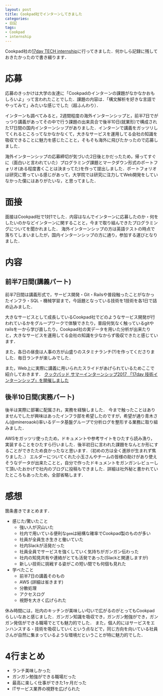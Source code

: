 ```yaml
---
layout: post
title: Cookpad社でインターンしてきました
categories:
- 日記
tags:
- Cookpad
- internship
---
```


Cookpad社の[17day TECH internship](https://internship.cookpad.com/2017/summer/17day-tech/)に行ってきました．何かしら記録に残しておきたかったので書き綴ります．

# 応募
応募のきっかけは大学の友達に「Cookpadのインターンの課題がなかなかおもしろいよ」って言われたことでした．課題の内容は．「構文解析を好きな言語でやってみて」みたいな感じでした（超ふんわり）．

インターンも調べてみると，2週間程度の海外インターンシップと，前半7日でがっつり講義があってその中で行う課題の出来具合で後半10日(就業形)で構成された17日間の国内インターンシップがありました．インターンで講義をガッツリしてくれるところってなかなかなくて，大きなサービスを運用してる会社の知識を吸収できることに魅力を感じたことと，そもそも海外に飛びたかったので応募しました．

海外インターンシップの応募締切が気づいた2日後とかだったため，帰ってすぐに（面白いと言われていた）プログラミング課題とマークダウン形式のポートフォリオ(ある程度書くことは決まってた)を作って提出しました．ポートフォリオは研究に寄っている感じがあって，大学院では研究に注力してWeb開発をしていなかった僕にはありがたいな，と思ってました．

# 面接
面接はCookpad社で1対1でした．内容はなんでインターンに応募したのか・何をしたいのかなどインターンに関することと，今まで取り組んできたプログラミングについてを聞かれました．
海外インターンシップの方は英語テストの時点で落ちてしまいましたが，国内インターンシップの方に通り，参加する運びとなりました．

# 内容

## 前半7日間(講義パート)
前半7日間は講義形式で，サービス開発・Git・Railsや普段触ったことがなかったインフラ・SQL・機械学習まで，今話題となっている技術を1技術を各1日で詰め込みました．

大きなサービスとして成長しているCookpad社でどのようなサービス開発が行われているかをグループワークで体験できたり，普段何気なく触っているgitやrailsを一から学び直したり，Cookpad社の実データを用いた分析が出来たりと，大きなサービスを運用してる会社の知識を少なからず吸収できたと感じています．

また，各日の昼食は人事の方が山盛りのスタミナランチ(?)を作ってくださりました．毎日ランチが楽しみでした．

また，Web上に実際に講義に用いられたスライドがあげられているためここで紹介しておきます．
[クックパッド サマーインターンシップ2017 「17day 技術インターンシップ」を開催しました](http://techlife.cookpad.com/entry/2017/09/01/093532)

## 後半10日間(実務パート)
後半は実際に部署に配属され，実務を経験しました．
今まで触ったことはありませんでしたが興味はあったインフラ部を希望したのですが，希望が通り青木さん(@mineroaoki)率いるデータ基盤グループで分析ログを整形する業務に取り組みました．

AWSをガッツリ使ったため，ドキュメントや参考サイトをひたすら読み漁り，実装することをひたすら行いました．後半初日に言われた課題をなんとか形にすることができたため良かったなと思います．（初めの方は全く進捗が生まれず焦りました．）
エルダーについてくれた小玉さんやチームの皆様の助けがあり使えそうなデータが出来たことと，自分で作ったドキュメントをガンガンレビューして頂いたおかげで社内のブログに投稿もできました．詳細は社外秘と書かれていたところもあったため，全部省略します．

# 感想
箇条書きでまとめます．

- 感じた/驚いたこと
  - 強い人が沢山いた
  - 社内で用いている便利な`gem`は結構な確率でCookpad製のものが多い
  - 社員が全員生き生きと働いていた
  - 社内Slackが活発だった
  - 社員全員でサービスを強くしていく気持ちがガンガン伝わった
  - 社内の知見共有や連絡がとても活発であった(Slackと関連しますが)
  - 新しい技術に挑戦する姿がこの短い間でも何個も見れた
- 学べたこと
  - 前半7日の講義そのもの
  - AWS (詳細は省きます)
  - 分散処理
  - アクセスログ
  - 視野を大きく広げられた

休み時間には，社内のキッチンが美味しい匂いで広がるのがとってもCookpadらしいなあと感じました．ガンガン知識を吸収でき，ガンガン勉強ができ，ガンガン発信ができる職場でとても魅力的でした．
また，個人的にはサービスをエンハンスする・技術を吸収していくという点などで，同じ方向を向いている社員さんが自然に集まっているような環境だということが特に魅力的でした．

# 4行まとめ

- ランチ美味しかった
- ガンガン勉強ができる職場だった
- 最高に楽しく仕事ができた1ヶ月だった
- ITサービス業界の視野を広げられた
